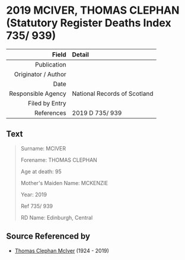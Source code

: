 ﻿---
layout: page
permalink: /sources/s15219197
---

# 2019 MCIVER, THOMAS CLEPHAN (Statutory Register Deaths Index 735/ 939)

Field | Detail
---:|:---
Publication | 
Originator / Author | 
Date | 
Responsible Agency | National Records of Scotland
Filed by Entry | 
References | 2019 D 735/ 939

## Text

> Surname: MCIVER
>
> Forename: THOMAS CLEPHAN
>
> Age at death: 95
>
> Mother's Maiden Name: MCKENZIE
>
> Year: 2019
>
> Ref 735/ 939
>
> RD Name: Edinburgh, Central
>

## Source Referenced by

* [Thomas Clephan McIver](../people/@74287888@-thomas-clephan-mciver-b1924-d2019.md) (1924 - 2019)
